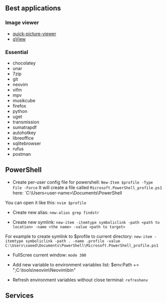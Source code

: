 ## Best applications
### Image viewer
- [quick-picture-viewer](www.github.com/ModuleArt/quick-picture-viewer)
- [qView](www.github.com/jurplel/qView)

### Essential
- chocolatey
- unar
- 7zip    
- git
- neovim
- vifm
- mpv
- musikcube
- firefox
- python
- uget
- transmission
- sumatrapdf
- autohotkey
- libreoffice
- sqlitebrowser
- rufus
- postman

## PowerShell
- Create per-user config file for powershell:
`New-Item $profile -Type File -Force`
It will create a file called `Microsoft.PowerShell_profile.ps1` here:
`C:\Users\<user-name>\Documents\PowerShell   

You can open it like this:
`nvim $profile`

- Create new alias:
`new-alias grep findstr`

- Create new symlink:
`new-item -itemtype symboliclink -path <path to location> -name <the name> -value <path to target>`

For example to create symlink to $profile to current directory:
`new-item -itemtype symboliclink -path . -name .profile -value C:\Users\saeed\Documents\PowerShell\Microsoft.PowerShell_profile.ps1`

- FullScree current window:
`mode 300`

- Add new variable to environment variables list:
$env:Path += ";C:\tools\neovim\Neovim\bin" 

- Refresh environment variables without close terminal:
`refreshenv`

## Services
